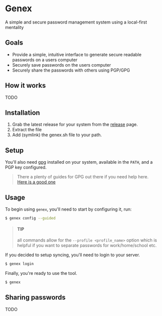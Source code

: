 # Genex

A simple and secure password management system using a local-first mentality

## Goals
* Provide a simple, intuitive interface to generate secure readable passwords on a users computer
* Securely save passwords on the users computer
* Securely share the passwords with others using PGP/GPG

## How it works
TODO


## Installation

1. Grab the latest release for your system from the [release](https://github.com/silbermm/genex/releases) page. 
2. Extract the file
3. Add (symlink) the genex.sh file to your path.

## Setup

You'll also need [gpg]() installed on your system, available in the `PATH`, and a PGP key configured.
> There a plenty of guides for GPG out there if you need help here.
> [Here is a good one](https://gock.net/blog/2020/gpg-cheat-sheet/) 


## Usage
To begin using `genex`, you'll need to start by configuring it, run:
```bash
$ genex config --guided
```

> #### TIP
> all commands allow for the `--profile <profile_name>` option which is helpful if you want to separate passwords for work/home/school etc.

If you decided to setup syncing, you'll need to login to your server.
```bash
$ genex login
```

Finally, you're ready to use the tool.
```bash
$ genex
```

## Sharing passwords
TODO
